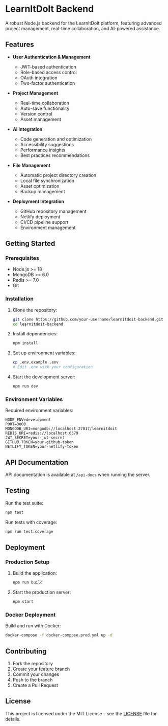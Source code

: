# LearnItDoIt Backend

A robust Node.js backend for the LearnItDoIt platform, featuring advanced project management, real-time collaboration, and AI-powered assistance.

## Features

- **User Authentication & Management**
  - JWT-based authentication
  - Role-based access control
  - OAuth integration
  - Two-factor authentication

- **Project Management**
  - Real-time collaboration
  - Auto-save functionality
  - Version control
  - Asset management

- **AI Integration**
  - Code generation and optimization
  - Accessibility suggestions
  - Performance insights
  - Best practices recommendations

- **File Management**
  - Automatic project directory creation
  - Local file synchronization
  - Asset optimization
  - Backup management

- **Deployment Integration**
  - GitHub repository management
  - Netlify deployment
  - CI/CD pipeline support
  - Environment management

## Getting Started

### Prerequisites

- Node.js >= 18
- MongoDB >= 6.0
- Redis >= 7.0
- Git

### Installation

1. Clone the repository:
   ```bash
   git clone https://github.com/your-username/learnitdoit-backend.git
   cd learnitdoit-backend
   ```

2. Install dependencies:
   ```bash
   npm install
   ```

3. Set up environment variables:
   ```bash
   cp .env.example .env
   # Edit .env with your configuration
   ```

4. Start the development server:
   ```bash
   npm run dev
   ```

### Environment Variables

Required environment variables:

```env
NODE_ENV=development
PORT=3000
MONGODB_URI=mongodb://localhost:27017/learnitdoit
REDIS_URI=redis://localhost:6379
JWT_SECRET=your-jwt-secret
GITHUB_TOKEN=your-github-token
NETLIFY_TOKEN=your-netlify-token
```

## API Documentation

API documentation is available at `/api-docs` when running the server.

## Testing

Run the test suite:

```bash
npm test
```

Run tests with coverage:

```bash
npm run test:coverage
```

## Deployment

### Production Setup

1. Build the application:
   ```bash
   npm run build
   ```

2. Start the production server:
   ```bash
   npm start
   ```

### Docker Deployment

Build and run with Docker:

```bash
docker-compose -f docker-compose.prod.yml up -d
```

## Contributing

1. Fork the repository
2. Create your feature branch
3. Commit your changes
4. Push to the branch
5. Create a Pull Request

## License

This project is licensed under the MIT License - see the [LICENSE](LICENSE) file for details.
